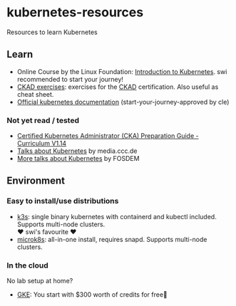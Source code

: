 # kubernetes-resources
Resources to learn Kubernetes

## Learn

- Online Course by the Linux Foundation: [Introduction to Kubernetes](https://www.edx.org/course/introduction-to-kubernetes).
  swi recommended to start your journey!
- [CKAD exercises](https://github.com/dgkanatsios/CKAD-exercises): exercises for the [CKAD](https://www.cncf.io/certification/ckad/) certification. Also useful as cheat sheet.
- [Official kubernetes documentation](https://kubernetes.io/docs/home/) (start-your-journey-approved by cle)

### Not yet read / tested

- [Certified Kubernetes Administrator (CKA) Preparation Guide - Curriculum V1.14](https://github.com/leandrocostam/kubernetes-certified-administrator-prep-guide)
- [Talks about Kubernetes](https://media.ccc.de/search/?q=kubernetes) by media.ccc.de
- [More talks about Kubernetes](https://fosdem.org/2020/search/?q=kubernetes) by FOSDEM

## Environment

### Easy to install/use distributions

- [k3s](https://k3s.io/): single binary kubernetes with containerd and kubectl included. Supports multi-node clusters. \
❤️ swi's favourite ❤️
- [microk8s](https://snapcraft.io/microk8s): all-in-one install, requires snapd. Supports multi-node clusters.

### In the cloud

No lab setup at home?

-  [GKE](https://cloud.google.com/kubernetes-engine/): You start with $300 worth of credits for free🎉
